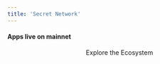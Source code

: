 ```yaml
---
title: 'Secret Network'
---
```



<!-- Home Hero-->
<column class="new-home__cover " mode="full">

<block class="new-home__cover__full-w">

<new-home-hero></new-home-hero>

</block>

</column>









<!--  -->
<column class=" spacer-s " >

<block>

<new-home-contracts></new-home-contracts>

</block>

</column>







<!-- Controlls  -->
<column number="2" class="page-developers__horizontal-scroll ">

<block class="new-home__block-header">

#### Apps live on mainnet

</block>

<block class="justify-right">

<scroll-horizontal></scroll-horizontal>

</block>

</column>

<!-- Horizontal Scroll -->
<column class="page-developers__cool-stuff  horizontal-slider" mode="full">

<block >

<developers-cool-stuff></developers-cool-stuff>

</block>

</column>






<column>

<block style="text-align:center" class="new-home__side-spacer"> 

<btn  class="no-arrow new-home__slider-btn"   url="../ecosystem/dapps" >Explore the Ecosystem</btn>

</block>

</column>









<column class="spacer-s">

<block>

<new-home-call-action>
    
</new-home-call-action>

</block>

</column>









<column  class="new-home__bg__top">

<block class="no-padding">

<new-home-announcement location="top" />
    

</block>

</column>











<!-- Blog cards -->
<column class=" new-home__bg">
  <block>
    <new-blog-latest-posts class="latest-blog-cards"></new-blog-latest-posts>
  </block>
</column>









<!-- Home featured media -->
<column mode="full" class="new-home__bg__bottom space-top new-home__block-header">
  <block>
    <!--<new-home-featured-media /> CMS: Home - Featured Media -->
    <!-- NewMediaFeaturedHomeV2 -->
    <new-media-featured-home-v2>
    </new-media-featured-home-v2>
  </block>
</column>











<column class="spacer-s">

<block>

<new-home-mission>
    
</new-home-mission>

</block>

</column>











<column class="spacer-s">

<block>

<new-home-mission-ctas>
    
</new-home-mission-ctas>

</block>

</column>
